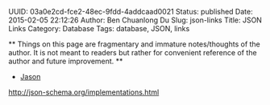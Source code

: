UUID: 03a0e2cd-fce2-48ec-9fdd-4addcaad0021
Status: published
Date: 2015-02-05 22:12:26
Author: Ben Chuanlong Du
Slug: json-links
Title: JSON Links
Category: Database
Tags: database, JSON, links

**
Things on this page are
fragmentary and immature notes/thoughts of the author.
It is not meant to readers
but rather for convenient reference of the author and future improvement.
**

- [Jason](http://www.jquery4u.com/json/10-online-json-tools/)

http://json-schema.org/implementations.html

